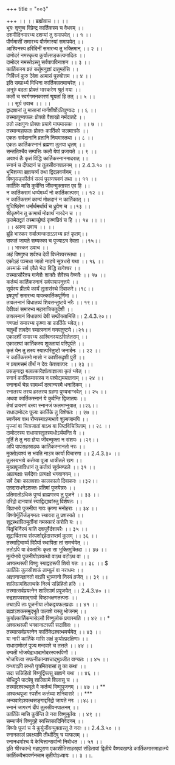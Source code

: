 +++
title = "००३"

+++
।। ।। ब्रह्मोवाच ।। ।।  
भूयः शृणुष्व विप्रेन्द्र कार्तिकस्य च वैभवम् ।।  
दशमीदिनमारभ्य दशम्यां तु समापयेत् ।। १ ।।  
पौर्णमासीं समारभ्य पौर्णमास्यां समापयेत् ।।  
आश्विनस्य हरिदिनीं समारभ्य तु भक्तिमान् ।। २ ।।  
दामोदरं नमस्कृत्य कुर्यात्सङ्कल्पमादितः ।।  
दामोदर नमस्तेऽस्तु सर्वपापविनाशन ।। ३ ।।  
कार्तिकस्य व्रतं कर्तुमनुज्ञां दातुमर्हसि ।।  
निर्विघ्नं कुरु देवेश आमासं पुरुषोत्तम ।। ४ ।।  
इति सम्प्रार्थ्य विधिना कार्तिकव्रतमाचरेत् ।।  
अनूरुं वदता प्रोक्तं भास्करेण श्रुतं मया ।।  
कलौ च स्वर्गगमनकारणं श्रूयतां हि तत् ।। ५ ।।  
।। सूर्य उवाच ।। ।।  
द्वादशानां तु मासानां मार्गशीर्षोऽतिपुण्यदः ।। ६ ।।  
तस्मात्पुण्यफलः प्रोक्तो वैशाखो नर्मदातटे ।।  
ततो लक्षगुणः प्रोक्तः प्रयागे माघमासकः ।। ।। ७ ।।  
तस्मान्महाफलः प्रोक्तः कार्तिको जलमात्रके ।।  
एकतः सर्वदानानि व्रतानि नियमास्तथा ।। ८ ।।  
एकतः कार्तिकस्नानं ब्रह्मणा तुलया धृतम् ।।  
सन्ततिश्चैव सम्पत्तिः कलौ येषां प्रजायते ।। ९ ।।  
अवश्यं तैः कृतं विद्धि कार्तिकस्नानमादरात् ।।  
स्नानं च दीपदानं च तुलसीवनपालनम् ।। 2.4.3.१० ।।  
भूमिशय्या ब्रह्मचर्य्यं तथा द्विदलवर्जनम् ।।  
विष्णुसङ्कीर्तनं सत्यं पुराणश्रवणं तथा ।। ११ ।।  
कार्तिके मासि कुर्वन्ति जीवन्मुक्तास्त एव हि ।।  
न कार्तिकसमं धर्म्यमर्थ्यं नो कार्तिकात्परम् ।। १२ ।।  
न कार्तिकसमं काम्यं मोक्षदानं न कार्तिकात् ।।  
युधिष्ठिरेण धर्मार्थमर्थार्थं च ध्रुवेण च ।।१३ ।।  
श्रीकृष्णेन तु कामार्थं मोक्षार्थं नारदेन च ।।  
कृतमेतद्व्रतं तस्माच्छ्रेष्ठं कृष्णप्रियं च हि ।। १४ ।। ।।  
।। अरुण उवाच ।। ।।  
ब्रूहि भास्कर सर्वात्मन्कदाऽऽरभ्य व्रतं कृतम्।।  
सफलं जायते सम्यक्का च पूज्याऽत्र देवता ।।१५।।  
।। भास्कर उवाच ।।  
अहं विष्णुश्च शर्वश्च देवी विघ्नेश्वरस्तथा ।।  
एकोऽहं पञ्चधा जातो नाट्ये सूत्रधरो यथा ।। १६ ।।  
अस्माकं सर्व एवैते भेदा विद्धि खगेश्वर ।।  
तस्मात्सौरैश्च गाणेशैः शाक्तैः शैवैश्च वैष्णवैः ।। १७ ।।  
कर्तव्यं कार्तिकस्नानं सर्वपापापनुत्तये ।।  
सूर्यस्य प्रीतये कार्यं तुलासंस्थे दिवाकरे।।१८।।  
इषपूर्णां समारभ्य यावत्कार्तिकपूर्णिमा ।।  
तावत्स्नानं विधातव्यं शिवसन्तुष्टये नरैः ।। १९।।  
देवीपक्षं समारभ्य महारात्रिचतुर्दशी ।।  
तावत्स्नानं विधातव्यं देवी सम्प्रीयतामिति।। 2.4.3.२०।।  
गणपक्षं समारभ्य कृष्णा या कार्तिके भवेत्।।  
चतुर्थी तावदेव स्यात्स्नानं गणपतुष्टये।।२१।।  
एकादशीं समारभ्य आश्विनस्याऽसितेतराम् ।।  
एकादश्यां कार्तिकस्य शुक्लायां परिपूर्यते ।।  
कृतं येन तु तस्य स्यात्परितुष्टो जनार्दनः ।। २२ ।।  
न कार्तिकसमो मासो न काशीसदृशी पुरी ।।  
न प्रयागसमं तीर्थं न देवः केशवात्परः ।। २३ ।।  
प्रसङ्गाद्वा बलात्कारैर्ज्ञात्वाज्ञात्वा कृतं भवेत् ।।  
स्नानं कार्तिकमासस्य न पश्येद्यमयातनाम् ।। २४ ।।  
स्नानार्थं चेन्न सामर्थ्यं दत्वान्यस्मै धनादिकम् ।।  
स्नातस्य तस्य हस्तस्य ग्रहणा पुण्यभाग्भवेत् ।। २५ ।।  
अथवा कार्तिकस्नानं ये कुर्वन्ति द्विजातयः ।।  
तेषां प्रावरणं दत्त्वा स्नानजं फलमाप्नुयात् ।।२६।।  
राधादामोदरः पूज्यः कार्तिके तु विशेषतः ।। २७ ।।  
स्वर्णस्य वाथ रौप्यस्याऽप्यभावे शुल्बजामपि ।।  
मृज्जां वा चित्रजातां वाऽथ वा पिष्टविचित्रिताम् ।। २८ ।।  
दामोदरस्य राधायास्तुलस्यधोऽर्चयन्ति ये ।।  
मूर्तिं ते तु नरा ज्ञेया जीवन्मुक्ता न संशयः ।।२९।।  
अपि पापसहस्राढ्यः कार्तिकस्नानतो नरः ।।  
मुक्तोऽवश्यं स भवति नाऽत्र कार्या विचारणा ।। 2.4.3.३० ।।  
तुलस्यभावे कर्तव्या पूजा धात्रीतले खग ।।  
मुख्यपूजाविधानं तु कर्तव्यं सूर्यमण्डले ।। ३१ ।।  
अप्रत्यक्षाः सर्वदेवाः प्रत्यक्षो भगवानयम् ।।  
सर्वे देवाः कालवशाः कालकालो दिवाकरः ।।३२।।  
एतदाराधनेऽशक्तः प्रतिमां पूजयेन्नरः ।।  
प्रतिमातोऽधिकं पुण्यं ब्राह्मणस्य तु पूजने ।। ३३ ।।  
दरिद्रो दानपात्रं स्याद्विद्यावांस्तु विशेषतः ।।  
विप्राभावे पूजनीया गावः कृष्णा मनोहराः ।। ३४ ।।  
विष्णोर्मूर्तिर्जङ्गमतः स्थावरा तु प्रशस्यते ।।  
शूद्रस्थापितमूर्तीनां नमस्कारं करोति यः ।।  
पितृभिर्निरयं याति दशपूर्वैर्दशापरैः ।। ३५ ।।  
शूद्रार्चितस्य संस्पर्शाद्दहेदासप्तमं कुलम् ।। ३६ ।।  
तस्माद्विचार्य्य विप्रैर्या स्थापिता तां समर्चयेत् ।।  
ततोऽपि या देवताभिः कृता सा भुक्तिमुक्तिदा ।। ३७ ।।  
मूर्त्यभावे पूजनीयोऽश्वत्थो वाऽथ वटोऽथ वा ।।  
अश्वत्थरूपी विष्णुः स्याद्वटरूपी शिवो यतः ।। ३८ ।। $  
कार्तिके तुलसीशाकं ताम्बूलं वा नराधमः ।।  
अज्ञानाज्ज्ञानतो वाऽपि भुञ्जानो निरयं व्रजेत् ।। ३९ ।।  
शालिग्रामशिलाचक्रे नित्यं सन्निहितो हरिः ।।  
तस्मात्सर्वप्रयत्नेन शालिग्रामं प्रपूजयेत् ।। 2.4.3.४० ।।  
रुद्रशापवशाद्गावो विष्ठाभक्षणतत्पराः ।।  
तथाऽपि ताः पूजनीया लोकद्वयफलप्रदाः ।। ४१ ।।  
ब्रह्मांऽशकसमुद्भूते पालाशे यस्तु भोजनम् ।।  
कुर्यात्कार्तिकमासेऽसौ विष्णुलोकं प्रयास्यति ।। ४२ ।। *  
अश्वत्थरूपी भगवान्वटरूपी सदाशिवः ।।  
तस्मात्सर्वप्रयत्नेन कार्तिकेऽश्वत्थमर्चयेत् ।। ४३ ।।  
या नारी कार्तिके मासि लक्षं कुर्यात्प्रदक्षिणाः ।।  
राधादामोदरं पूज्य मन्दवारे च तत्तले ।। ४४ ।।  
दम्पती भोजयेद्राधादामोदरस्वरूपिणौ ।।  
भोजयित्वा सपत्नीकान्पश्चाद्भुञ्जीत वाग्यतः ।। ४५ ।।  
वन्ध्याऽपि लभते पुत्रमितरासां तु का कथा ।।  
सदा सन्निहितो विष्णुर्द्विपत्सु ब्राह्मणे यथा ।। ४६ ।।  
बोधिद्रुमे पादपेषु शालिग्रामे शिलासु च ।।  
तस्मादश्वत्थमूले वै कर्तव्यं विष्णुपूजनम् ।। ४७ ।। **  
अश्वत्थपूजा स्पर्शेन कर्त्तव्या शनिवासरे ।। ***  
अन्यवारेऽश्वत्थसङ्गाद्दरिद्रो जायते नरः ।।४८।।  
स्नानं जागरणं दीपं तुलसीवनपालनम् ।।  
कार्तिके मासि कुर्वन्ति ते नरा विष्णुमूर्तयः ।। ४९ ।।  
सम्मार्जनं विष्णुगृहे स्वस्तिकादिनिवेदनम् ।।  
विष्णोः पूजां च ये कुर्युर्जीवन्मुक्तास्तु ते नराः ।। 2.4.3.५० ।।  
स्नानकालं प्रवक्ष्यामि तीर्थादिषु च यत्फलम् ।।  
स्नानधर्माश्च ये केचित्तान्सर्वान्मे निबोधत ।। ५१ ।।  
इति श्रीस्कान्दे महापुराण एकाशीतिसाहस्र्यां संहितायां द्वितीये वैष्णवखण्डे कार्तिकमासमाहात्म्ये कार्तिकवैभववर्णनन्नाम तृतीयोऽध्यायः ।। ३ ।।.